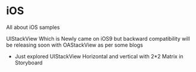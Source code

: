 # iOS
All about iOS samples

UIStackView Which is Newly came on iOS9 but backward compatibility will be releasing soon with OAStackView as per some blogs 

- Just explored UIStackView Horizontal and vertical with 2*2 Matrix in Storyboard


   
